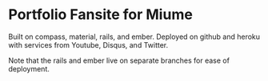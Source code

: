 Portfolio Fansite for Miume
=

Built on compass, material, rails, and ember. Deployed on github and heroku with services from Youtube, Disqus, and Twitter.

Note that the rails and ember live on separate branches for ease of deployment.